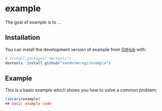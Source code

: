 
# example

<!-- badges: start -->
<!-- badges: end -->

The goal of example is to ...

## Installation

You can install the development version of example from [GitHub](https://github.com/) with:

``` r
# install.packages("devtools")
devtools::install_github("sandorberegi/example")
```

## Example

This is a basic example which shows you how to solve a common problem:

``` r
library(example)
## basic example code
```

